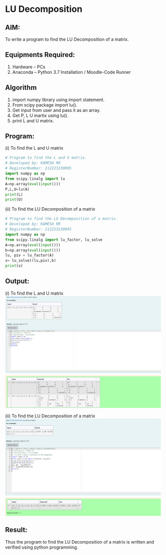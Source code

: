 # LU Decomposition

## AIM:

To write a program to find the LU Decomposition of a matrix.

## Equipments Required:

1. Hardware – PCs
2. Anaconda – Python 3.7 Installation / Moodle-Code Runner

## Algorithm

1. import numpy library using import statement.
2. From scipy package import lu().
3. Get input from user and pass it as an array.
4. Get P, L U martix using lu().
5. print L and U matrix.

## Program:

(i) To find the L and U matrix

```python
# Program to find the L and U matrix.
# Developed by: KAMESH RR
# RegisterNumber: 212223230095
import numpy as np
from scipy.linalg import lu
A=np.array(eval(input()))
P,L,U=lu(A)
print(L)
print(U)
```

(ii) To find the LU Decomposition of a matrix

```PYTHON
# Program to find the LU Decomposition of a matrix.
# Developed by: KAMESH RR
# RegisterNumber: 212223230095
import numpy as np
from scipy.linalg import lu_factor, lu_solve
A=np.array(eval(input()))
b=np.array(eval(input()))
lu, piv = lu_factor(A)
x= lu_solve((lu,piv),b)
print(x)
```

## Output:

(i) To find the L and U matrix
![output](output-1.png)

(ii) To find the LU Decomposition of a matrix
![output](output-2.png)

## Result:

Thus the program to find the LU Decomposition of a matrix is written and verified using python programming.
